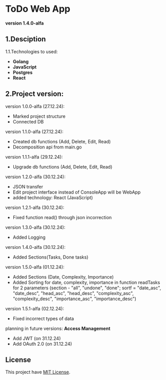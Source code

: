 # ToDo Web App
**version 1.4.0-alfa**

## 1.Desciption
1.1.Technologies to used:
  - **Golang**
  - **JavaScript**
  - **Postgres**
  - **React**

## 2.Project version:
  version 1.0.0-alfa (27.12.24):
  - Marked project structure
  - Connected DB

  version 1.1.0-alfa (27.12.24):
  - Created db functions (Add, Delete, Edit, Read)
  - Decomposition api from main.go

  version 1.1.1-alfa (29.12.24):
  - Upgrade db functions (Add, Delete, Edit, Read)

  version 1.2.0-alfa (30.12.24):
  - JSON transfer
  - Edit project interface instead of ConsoleApp will be WebApp
  - added technology: React (JavaScript)

  version 1.2.1-alfa (30.12.24):
  - Fixed function read() through json incorrection

  version 1.3.0-alfa (30.12.24):
  - Added Logging

  version 1.4.0-alfa (30.12.24):
  - Added Sections(Tasks, Done tasks)

  version 1.5.0-alfa (01.12.24):
  - Added Sections (Date, Complexity, Importance)
  - Added Sorting for date, complexity, importance in function readTasks for 2 parameters (section - "all", "undone", "done";
  sortf = "date_asc", "date_desc", "head_asc", "head_desc", "complexity_asc", "complexity_desc", "importance_asc", "importance_desc")

  version 1.5.1-alfa (02.12.24):
  - Fixed incorrect types of data

  planning in future versions:
  **Access Management**
  - Add JWT (on 31.12.24)
  - Add OAuth 2.0 (on 31.12.24)

## License
This project have [MIT License](LICENSE).
